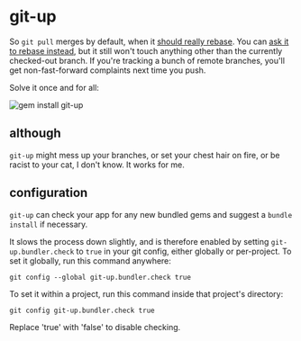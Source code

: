 git-up
======

So `git pull` merges by default, when it [should really rebase](http://www.gitready.com/advanced/2009/02/11/pull-with-rebase.html). You can [ask it to rebase instead](http://d.strelau.net/post/47338904/git-pull-rebase-by-default), but it still won't touch anything other than the currently checked-out branch. If you're tracking a bunch of remote branches, you'll get non-fast-forward complaints next time you push.

Solve it once and for all:

![gem install git-up](http://dl.dropbox.com/u/166030/nonsense/git-up.png)

although
--------

`git-up` might mess up your branches, or set your chest hair on fire, or be racist to your cat, I don't know. It works for me.

configuration
-------------

`git-up` can check your app for any new bundled gems and suggest a `bundle install` if necessary.

It slows the process down slightly, and is therefore enabled by setting `git-up.bundler.check` to `true` in your git config, either globally or per-project. To set it globally, run this command anywhere:

    git config --global git-up.bundler.check true

To set it within a project, run this command inside that project's directory:

    git config git-up.bundler.check true

Replace 'true' with 'false' to disable checking.
